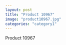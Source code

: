 ```yaml
---
layout: post
title: "Product 10967"
image: "product10967.jpg"
categories: "category1"
---
```

Product 10967

